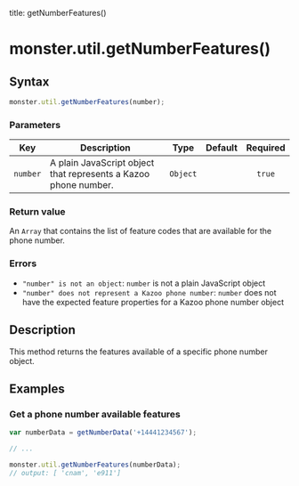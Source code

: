 title: getNumberFeatures()

# monster.util.getNumberFeatures()

## Syntax
```javascript
monster.util.getNumberFeatures(number);
```

### Parameters
Key | Description | Type | Default | Required
:-: | --- | :-: | :-: | :-:
`number` | A plain JavaScript object that represents a Kazoo phone number. | `Object`| | `true`

### Return value
An `Array` that contains the list of feature codes that are available for the phone number.

### Errors
* `"number" is not an object`: `number` is not a plain JavaScript object
* `"number" does not represent a Kazoo phone number`: `number` does not have the expected feature properties for a Kazoo phone number object

## Description
This method returns the features available of a specific phone number object.

## Examples
### Get a phone number available features
```javascript
var numberData = getNumberData('+14441234567');

// ...

monster.util.getNumberFeatures(numberData);
// output: [ 'cnam', 'e911']
```
